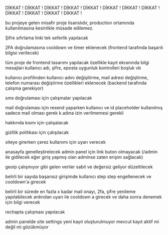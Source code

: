 DİKKAT ! DİKKAT ! DİKKAT ! DİKKAT ! DİKKAT ! DİKKAT ! DİKKAT ! DİKKAT ! DİKKAT ! DİKKAT ! DİKKAT ! DİKKAT ! 

bu projeye gelen misafir proje lisanslıdır, production ortamında kullanılmasına kesinlikle müsade edilemez.

Şifre sıfırlama linki tek seferlik yapılacak

2FA doğrulamasına cooldown ve timer eklenecek (frontend tarafında başarılı bilgisi verilecek)

tüm proje de frontend tasarımı yapılacak özellikle kayıt ekranında bilgi mesajları kullanıcı adı, şifre, eposta uygunluk kontrolleri boşluk vb

kullanıcı profilinden kullanıcı adını değişitirme, mail adresi değiştirme, telefon numarası değiştirme özellikleri eklenecek (backend tarafında çalışma gerekiyor)

sms doğrulaması için çalışmalar yapılacak

mail doğrulaması için resend yaparken kullanıcı ve id placeholder kullanılmış sadece mail olması gerek k.adına izin verilmemesi gerekli

hakkında kısmı için çalışalacak

gizlilik politikası için çalışılacak

siteye girerken çerez kullanımı için uyarı verecek

anasayfa genelleştirelecek admin panel için link buton olmayacak (/admin ile gidilecek eğer giriş yapmış olan adminse zaten erişim sağlacak)

geoip çalışmıyor gibi gelen veriler sabit ve değersiz geliyor düzeltilecek

belirli bir sayıda başarısız girişimde kullanıcı step step engellenecek ve cooldown'a girecek 

belirli bir sürede en fazla x kadar mail onayı, 2fa, şifre yenileme yapılabilecek ardından uyarı ile cooldown a girecek ve daha sonra denemek için bilgi verecek  

rechapta çalışması yapılacak

admin panelde site settings yeni kayıt oluşturulmuyor mevcut kayıt aktif mi değil mi gözükmüyor
